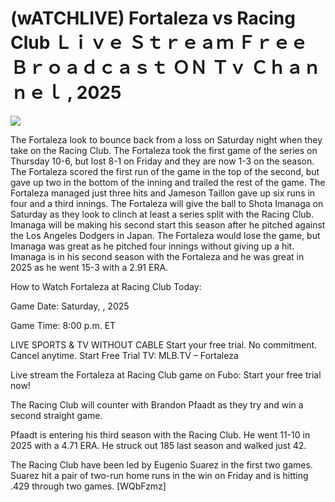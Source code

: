 # (wATCHLIVE) Fortaleza vs Racing Club Ｌｉｖｅ Ｓｔｒｅａｍ Ｆｒｅｅ Ｂｒｏａｄｃａｓｔ ＯＮ Ｔｖ Ｃｈａｎｎｅｌ , 2025  
  
  
[![](https://i.imgur.com/qSNzIqt.png)](https://movie.rssnews.media/iCvOGFdh.php)  
  
The Fortaleza look to bounce back from a loss on Saturday night when they take on the Racing Club. The Fortaleza took the first game of the series on Thursday 10-6, but lost 8-1 on Friday and they are now 1-3 on the season. The Fortaleza scored the first run of the game in the top of the second, but gave up two in the bottom of the inning and trailed the rest of the game. The Fortaleza managed just three hits and Jameson Taillon gave up six runs in four and a third innings. The Fortaleza will give the ball to Shota Imanaga on Saturday as they look to clinch at least a series split with the Racing Club. Imanaga will be making his second start this season after he pitched against the Los Angeles Dodgers in Japan. The Fortaleza would lose the game, but Imanaga was great as he pitched four innings without giving up a hit. Imanaga is in his second season with the Fortaleza and he was great in 2025 as he went 15-3 with a 2.91 ERA.

How to Watch Fortaleza at Racing Club Today:

Game Date: Saturday, , 2025

Game Time: 8:00 p.m. ET

LIVE SPORTS & TV WITHOUT CABLE
Start your free trial. No commitment. Cancel anytime.
Start Free Trial
TV: MLB.TV – Fortaleza

Live stream the Fortaleza at Racing Club game on Fubo: Start your free trial now!

The Racing Club will counter with Brandon Pfaadt as they try and win a second straight game.

Pfaadt is entering his third season with the Racing Club. He went 11-10 in 2025 with a 4.71 ERA. He struck out 185 last season and walked just 42.

The Racing Club have been led by Eugenio Suarez in the first two games. Suarez hit a pair of two-run home runs in the win on Friday and is hitting .429 through two games. [WQbFzmz]